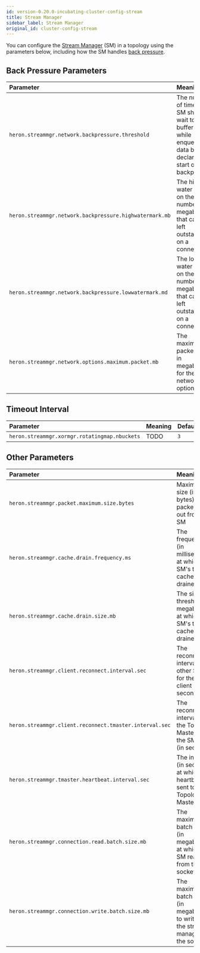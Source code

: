 ```yaml
---
id: version-0.20.0-incubating-cluster-config-stream
title: Stream Manager
sidebar_label: Stream Manager
original_id: cluster-config-stream
---
```

<!--
    Licensed to the Apache Software Foundation (ASF) under one
    or more contributor license agreements.  See the NOTICE file
    distributed with this work for additional information
    regarding copyright ownership.  The ASF licenses this file
    to you under the Apache License, Version 2.0 (the
    "License"); you may not use this file except in compliance
    with the License.  You may obtain a copy of the License at
      http://www.apache.org/licenses/LICENSE-2.0
    Unless required by applicable law or agreed to in writing,
    software distributed under the License is distributed on an
    "AS IS" BASIS, WITHOUT WARRANTIES OR CONDITIONS OF ANY
    KIND, either express or implied.  See the License for the
    specific language governing permissions and limitations
    under the License.
-->

You can configure the [Stream
Manager](heron-architecture#stream-manager) (SM) in a
topology using the parameters below, including how the SM handles [back
pressure](#back-pressure-parameters).

## Back Pressure Parameters

Parameter | Meaning | Default
:-------- |:------- |:-------
`heron.streammgr.network.backpressure.threshold` | The number of times the SM should wait to see a buffer full while enqueueing data before declaring the start of backpressure | `3`
`heron.streammgr.network.backpressure.highwatermark.mb` | The high water mark on the number of megabytes that can be left outstanding on a connection | `50`
`heron.streammgr.network.backpressure.lowwatermark.md` | The low water mark on the number of megabytes that can be left outstanding on a connection | `30`
`heron.streammgr.network.options.maximum.packet.mb` | The maximum packet size, in megabytes, for the SM's network options | `100`

## Timeout Interval

Parameter | Meaning | Default
:-------- |:------- |:-------
`heron.streammgr.xormgr.rotatingmap.nbuckets` | TODO | `3`

## Other Parameters

Parameter | Meaning | Default
:-------- |:------- |:-------
`heron.streammgr.packet.maximum.size.bytes` | Maximum size (in bytes) of packets sent out from the SM | `102400`
`heron.streammgr.cache.drain.frequency.ms` | The frequency (in milliseconds) at which the SM's tuple cache is drained | `10`
`heron.streammgr.cache.drain.size.mb` | The size threshold (in megabytes) at which the SM's tuple cache is drained | `100`
`heron.streammgr.client.reconnect.interval.sec` | The reconnect interval to other SMs for the SM client (in seconds) | `1`
`heron.streammgr.client.reconnect.tmaster.interval.sec` | The reconnect interval to the Topology Master for the SM client (in seconds) | `10`
`heron.streammgr.tmaster.heartbeat.interval.sec` | The interval (in seconds) at which a heartbeat is sent to the Topology Master | `10`
`heron.streammgr.connection.read.batch.size.mb` | The maximum batch size (in megabytes) at which the SM reads from the socket | `1`
`heron.streammgr.connection.write.batch.size.mb` | The maximum batch size (in megabytes) to write by the stream manager to the socket | `1`
